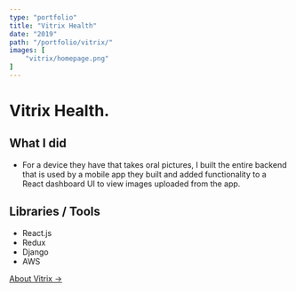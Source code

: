 ```yaml
---
type: "portfolio"
title: "Vitrix Health"
date: "2019"
path: "/portfolio/vitrix/"
images: [
    "vitrix/homepage.png"
]
---
```


# Vitrix Health.

## What I did
- For a device they have that takes oral pictures, I built the entire backend that is used by a mobile app they built and added functionality to a React dashboard UI to view images uploaded from the app.

## Libraries / Tools
- React.js 
- Redux
- Django
- AWS


[About Vitrix →](https://www.vitrixhealth.com/)
